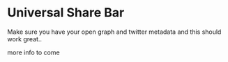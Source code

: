 Universal Share Bar
=====

Make sure you have your open graph and twitter metadata and this should work great..


more info to come

